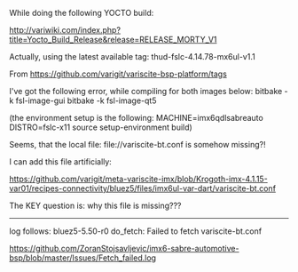 While doing the following YOCTO build:

http://variwiki.com/index.php?title=Yocto_Build_Release&release=RELEASE_MORTY_V1

Actually, using the latest available tag: thud-fslc-4.14.78-mx6ul-v1.1

From https://github.com/varigit/variscite-bsp-platform/tags

I've got the following error, while compiling for both images below:
bitbake -k fsl-image-gui
bitbake -k fsl-image-qt5

(the environment setup is the following: MACHINE=imx6qdlsabreauto DISTRO=fslc-x11 source setup-environment build)

Seems, that the local file: file://variscite-bt.conf is somehow missing?!

I can add this file artificially:

https://github.com/varigit/meta-variscite-imx/blob/Krogoth-imx-4.1.15-var01/recipes-connectivity/bluez5/files/imx6ul-var-dart/variscite-bt.conf

The KEY question is: why this file is missing???
_______

log follows: bluez5-5.50-r0 do_fetch: Failed to fetch variscite-bt.conf

https://github.com/ZoranStojsavljevic/imx6-sabre-automotive-bsp/blob/master/Issues/Fetch_failed.log
